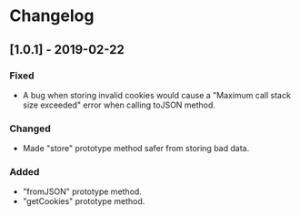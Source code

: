 # Changelog

## [1.0.1] - 2019-02-22
### Fixed
- A bug when storing invalid cookies would cause a "Maximum call stack size exceeded" error when calling toJSON method.

### Changed
- Made "store" prototype method safer from storing bad data.

### Added
- "fromJSON" prototype method.
- "getCookies" prototype method.